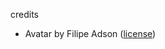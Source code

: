 credits

- Avatar by Filipe Adson ([license](https://creativecommons.org/licenses/by/4.0/legalcode))
